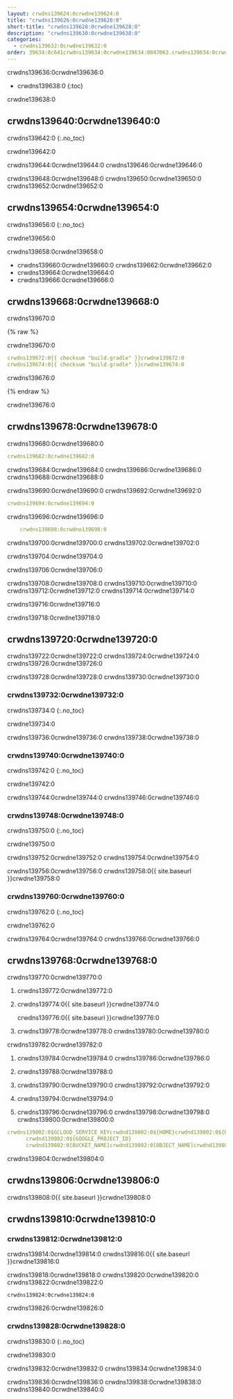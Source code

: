 ```yaml
---
layout: crwdns139624:0crwdne139624:0
title: "crwdns139626:0crwdne139626:0"
short-title: "crwdns139628:0crwdne139628:0"
description: "crwdns139630:0crwdne139630:0"
categories:
  - crwdns139632:0crwdne139632:0
order: 39634:0c641crwdns139634:0crwdne139634:0047063.crwdns139634:0crwdne139634:06524168crwdns139634:0crwdne139634:0
---
```

crwdns139636:0crwdne139636:0

- crwdns139638:0
{:toc}

crwdne139638:0

## crwdns139640:0crwdne139640:0

crwdns139642:0
{:.no_toc}

crwdne139642:0

crwdns139644:0crwdne139644:0 crwdns139646:0crwdne139646:0

crwdns139648:0crwdne139648:0 crwdns139650:0crwdne139650:0 crwdns139652:0crwdne139652:0

## crwdns139654:0crwdne139654:0

crwdns139656:0
{:.no_toc}

crwdne139656:0

crwdns139658:0crwdne139658:0

- crwdns139660:0crwdne139660:0 crwdns139662:0crwdne139662:0
- crwdns139664:0crwdne139664:0
- crwdns139666:0crwdne139666:0

## crwdns139668:0crwdne139668:0

crwdns139670:0

{% raw %}

crwdne139670:0

```yaml
crwdns139672:0{{ checksum "build.gradle" }}crwdne139672:0
crwdns139674:0{{ checksum "build.gradle" }}crwdne139674:0
```

crwdns139676:0

{% endraw %}

crwdne139676:0

## crwdns139678:0crwdne139678:0

crwdns139680:0crwdne139680:0

```yaml
crwdns139682:0crwdne139682:0
```

crwdns139684:0crwdne139684:0 crwdns139686:0crwdne139686:0 crwdns139688:0crwdne139688:0

crwdns139690:0crwdne139690:0 crwdns139692:0crwdne139692:0

```yaml
crwdns139694:0crwdne139694:0
```

crwdns139696:0crwdne139696:0

```yaml
    crwdns139698:0crwdne139698:0
```

crwdns139700:0crwdne139700:0 crwdns139702:0crwdne139702:0

crwdns139704:0crwdne139704:0

crwdns139706:0crwdne139706:0

crwdns139708:0crwdne139708:0 crwdns139710:0crwdne139710:0 crwdns139712:0crwdne139712:0 crwdns139714:0crwdne139714:0

crwdns139716:0crwdne139716:0

crwdns139718:0crwdne139718:0

## crwdns139720:0crwdne139720:0

crwdns139722:0crwdne139722:0 crwdns139724:0crwdne139724:0 crwdns139726:0crwdne139726:0

crwdns139728:0crwdne139728:0 crwdns139730:0crwdne139730:0

### crwdns139732:0crwdne139732:0

crwdns139734:0
{:.no_toc}

crwdne139734:0

crwdns139736:0crwdne139736:0 crwdns139738:0crwdne139738:0

### crwdns139740:0crwdne139740:0

crwdns139742:0
{:.no_toc}

crwdne139742:0

crwdns139744:0crwdne139744:0 crwdns139746:0crwdne139746:0

### crwdns139748:0crwdne139748:0

crwdns139750:0
{:.no_toc}

crwdne139750:0

crwdns139752:0crwdne139752:0 crwdns139754:0crwdne139754:0

crwdns139756:0crwdne139756:0 crwdns139758:0{{ site.baseurl }}crwdne139758:0

### crwdns139760:0crwdne139760:0

crwdns139762:0
{:.no_toc}

crwdne139762:0

crwdns139764:0crwdne139764:0 crwdns139766:0crwdne139766:0

## crwdns139768:0crwdne139768:0

crwdns139770:0crwdne139770:0

1. crwdns139772:0crwdne139772:0

2. crwdns139774:0{{ site.baseurl }}crwdne139774:0
    
    crwdns139776:0{{ site.baseurl }}crwdne139776:0

3. crwdns139778:0crwdne139778:0 crwdns139780:0crwdne139780:0

crwdns139782:0crwdne139782:0

1. crwdns139784:0crwdne139784:0 crwdns139786:0crwdne139786:0

2. crwdns139788:0crwdne139788:0

3. crwdns139790:0crwdne139790:0 crwdns139792:0crwdne139792:0

4. crwdns139794:0crwdne139794:0

5. crwdns139796:0crwdne139796:0 crwdns139798:0crwdne139798:0 crwdns139800:0crwdne139800:0

```yaml
crwdns139802:0$GCLOUD_SERVICE_KEYcrwdnd139802:0${HOME}crwdnd139802:0${HOME}crwdnd139802:0${GOOGLE_PROJECT_ID}
      crwdnd139802:0${GOOGLE_PROJECT_ID}
      crwdnd139802:0[BUCKET_NAME]crwdnd139802:0[OBJECT_NAME]crwdnd139802:0${CIRCLE_ARTIFACTS}crwdne139802:0
```

crwdns139804:0crwdne139804:0

## crwdns139806:0crwdne139806:0

crwdns139808:0{{ site.baseurl }}crwdne139808:0

## crwdns139810:0crwdne139810:0

### crwdns139812:0crwdne139812:0

crwdns139814:0crwdne139814:0 crwdns139816:0{{ site.baseurl }}crwdne139816:0

crwdns139818:0crwdne139818:0 crwdns139820:0crwdne139820:0 crwdns139822:0crwdne139822:0

    crwdns139824:0crwdne139824:0
    

crwdns139826:0crwdne139826:0

### crwdns139828:0crwdne139828:0

crwdns139830:0
{:.no_toc}

crwdne139830:0

crwdns139832:0crwdne139832:0 crwdns139834:0crwdne139834:0

crwdns139836:0crwdne139836:0 crwdns139838:0crwdne139838:0 crwdns139840:0crwdne139840:0